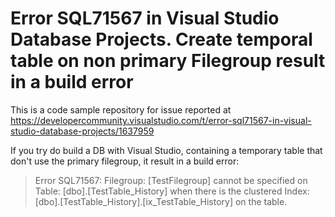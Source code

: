 # Error SQL71567 in Visual Studio Database Projects. Create temporal table on non primary Filegroup result in a build error
This is a code sample repository for issue reported at
https://developercommunity.visualstudio.com/t/error-sql71567-in-visual-studio-database-projects/1637959

If you try do build a DB with Visual Studio, containing a temporary table that don't use the primary filegroup, it result in a build error:

>Error SQL71567: Filegroup: [TestFilegroup] cannot be specified on Table: [dbo].[TestTable_History] when there is the clustered Index: [dbo].[TestTable_History].[ix_TestTable_History] on the table.

